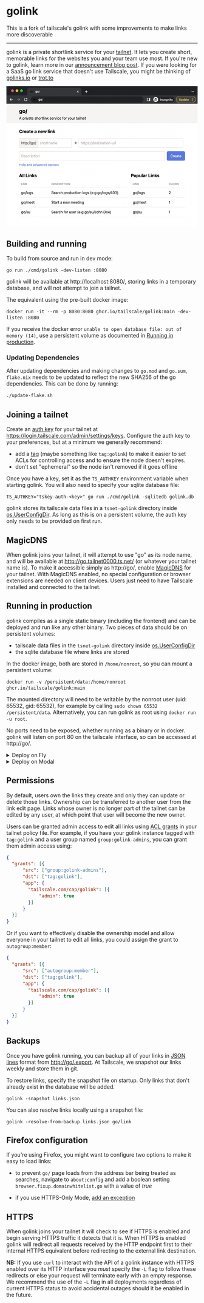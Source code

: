 # golink

This is a fork of tailscale's golink with some improvements to make links more discoverable

--- 

golink is a private shortlink service for your [tailnet].
It lets you create short, memorable links for the websites you and your team use most.
If you're new to golink, learn more in our [announcement blog post](https://tailscale.com/blog/golink/).
If you were looking for a SaaS go link service that doesn't use Tailscale,
you might be thinking of [golinks.io](https://golinks.io) or [trot.to](http://trot.to)

[tailnet]: https://tailscale.com/kb/1136/tailnet/

![Screenshot of golink home screen](screenshot.png)

## Building and running

To build from source and run in dev mode:

    go run ./cmd/golink -dev-listen :8080

golink will be available at http://localhost:8080/,
storing links in a temporary database, and will not attempt to join a tailnet.

The equivalent using the pre-built docker image:

    docker run -it --rm -p 8080:8080 ghcr.io/tailscale/golink:main -dev-listen :8080

If you receive the docker error `unable to open database file: out of memory (14)`,
use a persistent volume as documented in [Running in production](#running-in-production).

### Updating Dependencies

After updating dependencies and making changes to `go.mod` and `go.sum`, `flake.nix` needs
to be updated to reflect the new SHA256 of the go dependencies. This can be done by running:

```bash
./update-flake.sh
```

## Joining a tailnet

Create an [auth key] for your tailnet at <https://login.tailscale.com/admin/settings/keys>.
Configure the auth key to your preferences, but at a minimum we generally recommend:

 - add a [tag] (maybe something like `tag:golink`) to make it easier to set ACLs for controlling access and to ensure the node doesn't expires.
 - don't set "ephemeral" so the node isn't removed if it goes offline

Once you have a key, set it as the `TS_AUTHKEY` environment variable when starting golink.
You will also need to specify your sqlite database file:

    TS_AUTHKEY="tskey-auth-<key>" go run ./cmd/golink -sqlitedb golink.db

golink stores its tailscale data files in a `tsnet-golink` directory inside [os.UserConfigDir].
As long as this is on a persistent volume, the auth key only needs to be provided on first run.

[auth key]: https://tailscale.com/kb/1085/auth-keys/
[tag]: https://tailscale.com/kb/1068/acl-tags/
[os.UserConfigDir]: https://pkg.go.dev/os#UserConfigDir

## MagicDNS

When golink joins your tailnet, it will attempt to use "go" as its node name,
and will be available at http://go.tailnet0000.ts.net/ (or whatever your tailnet name is).
To make it accessible simply as http://go/, enable [MagicDNS] for your tailnet.
With MagicDNS enabled, no special configuration or browser extensions are needed on client devices.
Users just need to have Tailscale installed and connected to the tailnet.

[MagicDNS]: https://tailscale.com/kb/1081/magicdns/

## Running in production

golink compiles as a single static binary (including the frontend) and can be deployed and run like any other binary.
Two pieces of data should be on persistent volumes:

 - tailscale data files in the `tsnet-golink` directory inside [os.UserConfigDir]
 - the sqlite database file where links are stored

In the docker image, both are stored in `/home/nonroot`, so you can mount a persistent volume:

    docker run -v /persistent/data:/home/nonroot ghcr.io/tailscale/golink:main

The mounted directory will need to be writable by the nonroot user (uid: 65532, gid: 65532),
for example by calling `sudo chown 65532 /persistent/data`.
Alternatively, you can run golink as root using `docker run -u root`.

No ports need to be exposed, whether running as a binary or in docker.
golink will listen on port 80 on the tailscale interface, so can be accessed at http://go/.

<details>
  <summary>Deploy on Fly</summary>

  See <https://fly.io/docs/> for full instructions for deploying apps on Fly, but this should give you a good start.
  Replace `FLY_APP_NAME` and `FLY_VOLUME_NAME` with your app and volume names.

  Create a [fly.toml](https://fly.io/docs/reference/configuration/) file:

  ``` toml
app = "FLY_APP_NAME"

[build]
image = "ghcr.io/tailscale/golink:main"

[deploy]
strategy = "immediate"

[mounts]
source="FLY_VOLUME_NAME"
destination="/home/nonroot"
```

  Then run the commands with the [flyctl CLI].

  ``` sh
  $ flyctl apps create FLY_APP_NAME
  $ flyctl volumes create FLY_VOLUME_NAME
  $ flyctl secrets set TS_AUTHKEY=tskey-auth-<key>
  $ flyctl deploy
  ```

[flyctl CLI]: https://fly.io/docs/hands-on/install-flyctl/

</details>

<details>
  <summary>Deploy on Modal</summary>

  See the [Modal docs](https://modal.com/docs/guide/managing-deployments) for full instructions on long-lived deployments.

  Create a `golinks.py` file:

  ```python
import subprocess

import modal

app = modal.App(name="golinks")

vol = modal.Volume.from_name("golinks-data", create_if_missing=True)

image = modal.Image.from_registry(
    "golang:1.23.0-bookworm",
    add_python="3.10",
).run_commands(["go install -v github.com/tailscale/golink/cmd/golink@latest"])

@app.cls(
    image=image,
    secrets=[modal.Secret.from_name("golinks")],
    volumes={"/root/.config": vol},
    keep_warm=1,
    concurrency_limit=1,
)
class Golinks:
    @modal.enter()
    def start_golinks(self):
        subprocess.Popen(
            [
                "golink",
                "-verbose",
                "--sqlitedb",
                "/root/.config/golink.db",
            ]
        )
```

  Then create your secret and deploy with the [Modal CLI](https://github.com/modal-labs/modal-client):

  ```sh
$ modal secret create golinks TS_AUTHKEY=<key>
$ modal deploy golinks.py
  ```

</details>

## Permissions

By default, users own the links they create and only they can update or delete those links.
Ownership can be transferred to another user from the link edit page.
Links whose owner is no longer part of the tailnet can be edited by any user,
at which point that user will become the new owner.

Users can be granted admin access to edit all links using [ACL grants] in your tailnet policy file.
For example, if you have your golink instance tagged with `tag:golink` and a user group named `group:golink-admins`,
you can grant them admin access using:

```json
{
  "grants": [{
      "src": ["group:golink-admins"],
      "dst": ["tag:golink"],
      "app": {
        "tailscale.com/cap/golink": [{
            "admin": true
        }]
      }
  }]
}
```

Or if you want to effectively disable the ownership model and allow everyone in your tailnet to edit all links,
you could assign the grant to `autogroup:member`:

```json
{
  "grants": [{
      "src": ["autogroup:member"],
      "dst": ["tag:golink"],
      "app": {
        "tailscale.com/cap/golink": [{
            "admin": true
        }]
      }
  }]
}
```

[ACL grants]: https://tailscale.com/kb/1324/acl-grants

## Backups

Once you have golink running, you can backup all of your links in [JSON lines] format from <http://go/.export>.
At Tailscale, we snapshot our links weekly and store them in git.

To restore links, specify the snapshot file on startup.
Only links that don't already exist in the database will be added.

    golink -snapshot links.json

[JSON lines]: https://jsonlines.org/

You can also resolve links locally using a snapshot file:

    golink -resolve-from-backup links.json go/link

## Firefox configuration

If you're using Firefox, you might want to configure two options to make it easy to load links:

  * to prevent `go/` page loads from the address bar being treated as searches,
    navigate to `about:config` and add a boolean setting `browser.fixup.domainwhitelist.go`
    with a value of _true_

  * if you use HTTPS-Only Mode, [add an exception](https://support.mozilla.org/en-US/kb/https-only-prefs#w_add-exceptions-for-http-websites-when-youre-in-https-only-mode)

## HTTPS

When golink joins your tailnet it will check to see if HTTPS is enabled and
begin serving HTTPS traffic it detects that it is. When HTTPS is enabled golink
will redirect all requests received by the HTTP endpoint first to their internal
HTTPS equivalent before redirecting to the external link destination.

**NB:** If you use `curl` to interact with the API of a golink instance with HTTPS
enabled over its HTTP interface you _must_ specify the `-L` flag to follow these
redirects or else your request will terminate early with an empty response. We
recommend the use of the `-L` flag in all deployments regardless of current
HTTPS status to avoid accidental outages should it be enabled in the future.
